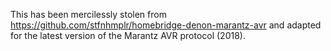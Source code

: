 This has been mercilessly stolen from https://github.com/stfnhmplr/homebridge-denon-marantz-avr and adapted for the latest version of the Marantz AVR protocol (2018).
